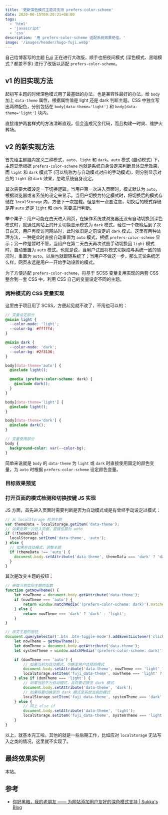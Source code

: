 ```yaml
---
title: '更新深色模式主题并支持 prefers-color-scheme'
date: 2020-06-15T09:20:21+08:00
tags:
  - 'html'
  - 'javascript'
  - 'css'
description: '用 prefers-color-scheme 适配系统效果绝佳。'
image: '/images/header/hugo-fuji.webp'
---
```


自己给博客写的主题 [Fuji](https://github.com/dsrkafuu/hugo-theme-fuji) 正在进行大改版，顺手也把夜间模式 (深色模式、黑暗模式？都差不多) 进行了改版以适配 `prefers-color-scheme`。

## v1 的旧实现方法

起初写主题的时候深色模式用了最基础的办法，也是兼容性最好的办法。给 `body` 加上 `data-theme` 属性，根据属性值是 light 还是 dark 判断主题。CSS 中独立写出两种配色，分别包括在 `body[data-theme='light']` 和 `body[data-theme='light']` 块内。

直接维护两套样式的方法清晰直观，但会造成冗余代码，而且构建一时爽、维护火葬场。

<!--more-->

## v2 的新实现方法

首先给主题脑内定义三种模式，`auto`、`light` 和 `dark`。`auto` 模式 (自动模式) 下，主题显示根据 `prefers-color-scheme` 也就是系统自身设定来判断具体显示效果，而 `light` 和 `dark` 模式下 (可以统称为与自动模式对应的手动模式)，则分别显示对应的 `light` 和 `dark` 效果，忽略系统自身设定。

其次需要大概设定一下切换逻辑。当用户第一次进入页面时，模式默认为 `auto`，根据浏览器或者系统的设定来显示。当用户切换为特定模式时，将切换后的模式存储在 `localStorage` 内，方便下一次加载。但是有一点要注意，切换后的模式存储是存 `auto` 还是 `light` 和 `dark` 需要进行判断。

举个栗子：用户可能在白天进入网页，在操作系统或浏览器还没有自动切换到深色模式时，就通过网站上的开关切换显示模式为 `dark` 模式。经过一个夜晚后到了次日白天，用户再度访问网站时，此时依旧是之前设定的 `dark` 模式。这里有两种处理方法，一种是此时直接自动重置为 `auto` 模式，根据 `prefers-color-scheme` 显示；另一种是暂时不管，当用户在第二天白天再次试图手动切换回 `light` 模式时，自动重置为 `auto` 模式。也就是说，当用户试图将模式切换成与系统一致的情况时，重置为 `auto`，以后也就跟随系统了；当用户不做这一步，那么无论系统怎么样，网页永远是用户一开始手动设置的模式。

为了方便适配 `prefers-color-scheme`，将基于 SCSS 变量复用实现的两套 CSS 整合到一套 CSS 中，利用 CSS 自己的变量设定不同的主题。

### 两种模式的 CSS 变量实现

这里由于项目用了 SCSS，方便起见就不改了，不用也可以的：

```scss
// 变量设定部分
@mixin light {
  --color-mode: 'light';
  --color-bg: #fffffd;
}

@mixin dark {
  --color-mode: 'dark';
  --color-bg: #2f3136;
}

body[data-theme='auto'] {
  @include light();

  @media (prefers-color-scheme: dark) {
    @include dark();
  }
}

body[data-theme='light'] {
  @include light();
}

body[data-theme='dark'] {
  @include dark();
}

// 变量使用部分
body {
  background-color: var(--color-bg);
}
```

简单来说就是 `body` 的 `data-theme` 为 `light` 或 `dark` 时直接使用固定的颜色变量，为 `auto` 时根据 `prefers-color-scheme` 设定颜色变量。

### 目标效果预览

### 打开页面的模式检测和切换按键 JS 实现

JS 方面，首先进入页面时需要判断是否为自动模式或是有曾经手动设定过模式：

```js
// 从 localStorage 检测主题
var themeData = localStorage.getItem('data-theme');
// 如果是第一次进入页面，直接设置为 auto
if (!themeData) {
  localStorage.setItem('data-theme', 'auto');
} else {
  // 如果非自动模式，调整主题
  if (themeData !== 'auto') {
    document.body.setAttribute('data-theme', themeData === 'dark' ? 'dark' : 'light');
  }
}
```

其次是改变主题的按钮：

```js
// 获取当前实际主题的函数
function getNowTheme() {
    let nowTheme = document.body.getAttribute('data-theme');
    if (nowTheme === 'auto') {
        return window.matchMedia('(prefers-color-scheme: dark)').matches ? 'dark' : 'light';
    } else {
        return nowTheme === 'dark' ? 'dark' : 'light';
    }
}

// 改变主题的按钮
document.querySelector('.btn .btn-toggle-mode').addEventListener('click', () => {
    let nowTheme = getNowTheme();
    let domTheme = document.body.getAttribute('data-theme');
    let systemTheme = window.matchMedia('(prefers-color-scheme: dark)').matches ? 'dark' : 'light';

    if (domTheme === 'auto') {
        // 如果当前为自动模式，切换至用户选择的模式
        document.body.setAttribute('data-theme', nowTheme === 'light' ? 'dark' : 'light');
        localStorage.setItem('fuji_data-theme', nowTheme === 'light' ? 'dark' : 'light');
    } else if (domTheme === 'light') {
        // 如果当前不为自动模式，且将要切换至 dark 模式
        document.body.setAttribute('data-theme', 'dark');
        // 如果将要切换至的 dark 模式是系统当前的模式
        localStorage.setItem('fuji_data-theme', systemTheme === 'dark' ? 'auto' : 'dark');
    } else {
        // 同上 else if
        document.body.setAttribute('data-theme', 'light');
        localStorage.setItem('fuji_data-theme', systemTheme === 'light' ? 'auto' : 'light');
    }
}
```

以上，就基本完工啦。其他的就是一些后期工作，比如应对 `localStorage` 无法写入之类的情况，这里就不实现了。

## 最终效果实例

本站。

## 参考

- [你好黑暗，我的老朋友 —— 为网站添加用户友好的深色模式支持 | Sukka's Blog](https://blog.skk.moe/post/hello-darkmode-my-old-friend/)
